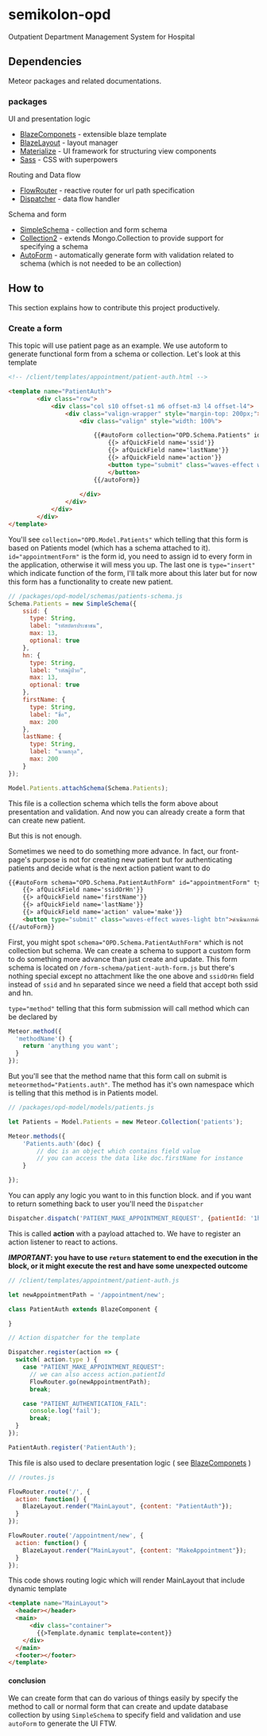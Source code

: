 # semikolon-opd

Outpatient Department Management System for Hospital



## Dependencies

Meteor packages and related documentations.

### packages

UI and presentation logic

- [BlazeComponets](https://github.com/peerlibrary/meteor-blaze-components) - extensible blaze template
- [BlazeLayout](https://github.com/kadirahq/blaze-layout) - layout manager
- [Materialize](http://materializecss.com/) - UI framework for structuring view components
- [Sass](http://sass-lang.com/) - CSS with superpowers



Routing and Data flow

- [FlowRouter](https://github.com/kadirahq/flow-router) - reactive router for url path specification
- [Dispatcher](https://github.com/worona/meteorflux/tree/devel/packages/dispatcher) - data flow handler



Schema and form

- [SimpleSchema](https://github.com/aldeed/meteor-simple-schema) - collection and form schema
- [Collection2](https://github.com/aldeed/meteor-collection2) - extends Mongo.Collection to provide support for specifying a schema
- [AutoForm](https://github.com/aldeed/meteor-autoform) - automatically generate form with validation related to schema (which is not needed to be an collection)



## How to

This section explains how to contribute this project productively.

### Create a form

This topic will use patient page as an example. We use autoform to generate functional form from a schema or collection. Let's look at this template



``` html
<!-- /client/templates/appointment/patient-auth.html -->

<template name="PatientAuth">
		<div class="row">
			<div class="col s10 offset-s1 m6 offset-m3 l4 offset-l4">
				<div class="valign-wrapper" style="margin-top: 200px;">
					<div class="valign" style="width: 100%">

						{{#autoForm collection="OPD.Schema.Patients" id="appointmentForm"  type="insert"}}
							{{> afQuickField name='ssid'}}
							{{> afQuickField name='lastName'}}
							{{> afQuickField name='action'}}
							<button type="submit" class="waves-effect waves-light btn">										นยัน
                      		</button>
						{{/autoForm}}
					
					</div>
				</div>
			</div>
		</div>
</template>
```



You'll see `collection="OPD.Model.Patients"` which telling that this form is based on Patients model (which has a schema attached to it). `id="appointmentForm"` is the form id, you need to assign id to every form in the application, otherwise it will mess you up. The last one is `type="insert" `which indicate function of the form, I'll talk more about this later but for now this form has a functionality to create new patient.



``` javascript
// /packages/opd-model/schemas/patients-schema.js
Schema.Patients = new SimpleSchema({
    ssid: {
      type: String,
      label: "รหัสบัตรประชาชน",
      max: 13,
      optional: true
    },
    hn: {
      type: String,
      label: "รหัสผู้ป่วย",
      max: 13,
      optional: true
    },
    firstName: {
      type: String,
      label: "ชื่อ",
      max: 200
    },
    lastName: {
      type: String,
      label: "นามสกุล",
      max: 200
    }
});

Model.Patients.attachSchema(Schema.Patients);
```

This file is a collection schema which tells the form above about presentation and validation. And now you can already create a form that can create new patient.



But this is not enough.

Sometimes we need to do something more advance. In fact, our front-page's purpose is not for creating new patient but for authenticating patients and decide what is the next action patient want to do

``` html
{{#autoForm schema="OPD.Schema.PatientAuthForm" id="appointmentForm" type="method" meteormethod="Patients.auth" resetOnSuccess=false}}
	{{> afQuickField name='ssidOrHn'}}
	{{> afQuickField name='firstName'}}
	{{> afQuickField name='lastName'}}
	{{> afQuickField name='action' value='make'}}
	<button type="submit" class="waves-effect waves-light btn">ดำเนินการต่อ</button>
{{/autoForm}}
```



First, you might spot  `schema="OPD.Schema.PatientAuthForm"` which is not collection but schema. We can create a schema to support a custom form to do something more advance than just create and update. This form schema is located on `/form-schema/patient-auth-form.js` but there's nothing special except no attachment like the one above and `ssidOrHn` field instead of `ssid` and `hn` separated since we need a field that accept both ssid and hn.

`type="method"` telling that this form submission will call method which can be declared by



``` javascript
Meteor.method({
  'methodName'() {
    return 'anything you want';
  }
});
```



But you'll see that the method name that this form call on submit is `meteormethod="Patients.auth"`. The method has it's own namespace which is telling that this method is in Patients model.

``` javascript
// /packages/opd-model/models/patients.js

let Patients = Model.Patients = new Meteor.Collection('patients');

Meteor.methods({
	'Patients.auth'(doc) {
		// doc is an object which contains field value
      	// you can access the data like doc.firstName for instance
	}

});
```

You can apply any logic you want to in this function block. and if you want to return something back to user you'll need the `Dispatcher`

``` javascript
Dispatcher.dispatch('PATIENT_MAKE_APPOINTMENT_REQUEST', {patientId: '1hh3IOSa22'});
```

This is called **action** with a payload attached to. We have to register an action listener to react to actions.

***IMPORTANT*: you have to use `return` statement to end the execution in the block, or it might execute the rest and have some unexpected outcome**



``` javascript
// /client/templates/appointment/patient-auth.js

let newAppointmentPath = '/appointment/new';

class PatientAuth extends BlazeComponent {

}

// Action dispatcher for the template

Dispatcher.register(action => {
  switch( action.type ) {
    case "PATIENT_MAKE_APPOINTMENT_REQUEST":
      // we can also access action.patientId
      FlowRouter.go(newAppointmentPath);
      break;

    case "PATIENT_AUTHENTICATION_FAIL":
      console.log('fail');
      break;
  }
});

PatientAuth.register('PatientAuth');
```

This file is also used to declare presentation logic ( see [BlazeComponets](https://github.com/peerlibrary/meteor-blaze-components) )



``` javascript
// /routes.js

FlowRouter.route('/', {
  action: function() {
    BlazeLayout.render("MainLayout", {content: "PatientAuth"});
  }
});

FlowRouter.route('/appointment/new', {
  action: function() {
    BlazeLayout.render("MainLayout", {content: "MakeAppointment"});
  }
});
```



This code shows routing logic which will render MainLayout that include dynamic template



``` html
<template name="MainLayout">
  <header></header>
  <main>
	  <div class="container">
	    {{>Template.dynamic template=content}}
    </div>
  </main>
  <footer></footer>
</template>
```



#### conclusion

We can create form that can do various of things easily by specify the method to call or normal form that can create and update database collection by using `SimpleSchema` to specify field and validation and use `autoForm` to generate the UI FTW.





